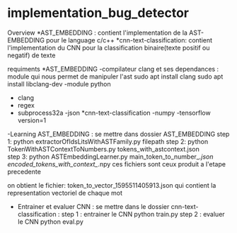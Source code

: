 # implementation_bug_detector
Overview
*AST_EMBEDDING : contient l'implementation de la AST-EMBEDDING pour le language c/c++
*cnn-text-classification: contient l'implementation du CNN pour la classification binaire(texte positif ou negatif) de texte

requiments
*AST_EMBEDDING
   -compilateur clang et ses dependances  : module qui nous permet de manipuler l'ast
   sudo apt install clang
   sudo apt install libclang-dev
   -module python
   - clang
   - regex
   - subprocess32a
   -json
*cnn-text-classification
   -numpy
   -tensorflow version=1
   
-Learning AST_EMBEDDING :
  se mettre dans  dossier AST_EMBEDDING
  step 1: 
     python extractorOfIdsLitsWithASTFamily.py filepath 
  step 2:
     python TokenWithASTContextToNumbers.py tokens_with_astcontext.json   
  step 3:
     python ASTEmbeddingLearner.py main_token_to_number_*.json  encoded_tokens_with_context_*.npy
     ces fichiers sont ceux produit a l'etape precedente 
     
  on obtient le fichier: token_to_vector_1595511405913.json qui contient la representation vectoriel de chaque mot
- Entrainer et evaluer  CNN :
se mettre dans le dossier cnn-text-classification :
  step 1 : entrainer le CNN
     python train.py
  step 2 : evaluer le CNN
     python eval.py
